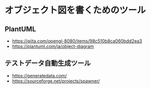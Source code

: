 # オブジェクト図を書くためのツール
## PlantUML
- https://qiita.com/opengl-8080/items/98c510b8ca060bdd2ea3
- https://plantuml.com/ja/object-diagram

## テストデータ自動生成ツール
- https://generatedata.com/
- https://sourceforge.net/projects/spawner/

